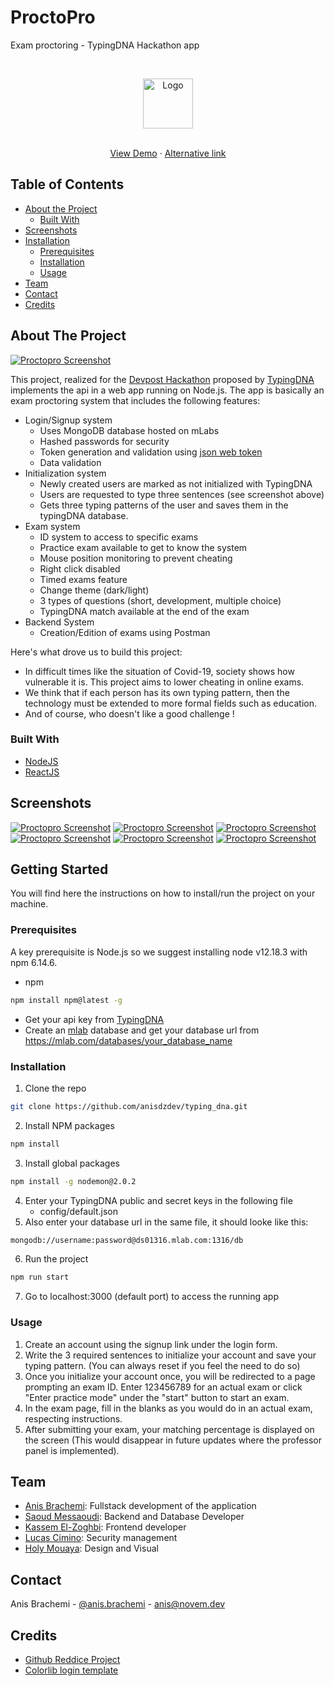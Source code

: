 # ProctoPro
Exam proctoring - TypingDNA Hackathon app




<!-- PROJECT LOGO -->
<br />
<p align="center">
  <img src="server/public/images/icon.png" alt="Logo" width="80" height="80">
  <p align="center">
    <br />
    <a href="https://proctopro.novem.dev/">View Demo</a>
    ·
    <a href="https://exam-proctorer.herokuapp.com/">Alternative link</a>
  </p>
</p>




<!-- TABLE OF CONTENTS -->
## Table of Contents

* [About the Project](#about-the-project)
  * [Built With](#built-with)
* [Screenshots](#screenshots)
* [Installation](#getting-started)
  * [Prerequisites](#prerequisites)
  * [Installation](#installation)
  * [Usage](#usage)
* [Team](#team)
* [Contact](#contact)
* [Credits](#credits)



<!-- ABOUT THE PROJECT -->
## About The Project

[![Proctopro Screenshot][product-screenshot-1]](https://novem.dev)

This project, realized for the [Devpost Hackathon](https://typingdna.devpost.com/) proposed by [TypingDNA](https://www.typingdna.com/) implements the api in a web app running on Node.js. The app is basically an exam proctoring system that includes the following features:
* Login/Signup system
    * Uses MongoDB database hosted on mLabs
    * Hashed passwords for security
    * Token generation and validation using [json web token](https://www.npmjs.com/package/jsonwebtoken)
    * Data validation
* Initialization system
    * Newly created users are marked as not initialized with TypingDNA
    * Users are requested to type three sentences (see screenshot above)
    * Gets three typing patterns of the user and saves them in the typingDNA database.
* Exam system
    * ID system to access to specific exams
    * Practice exam available to get to know the system
    * Mouse position monitoring to prevent cheating
    * Right click disabled
    * Timed exams feature
    * Change theme (dark/light) 
    * 3 types of questions (short, development, multiple choice)
    * TypingDNA match available at the end of the exam
* Backend System
    * Creation/Edition of exams using Postman

Here's what drove us to build this project:
* In difficult times like the situation of Covid-19, society shows how vulnerable it is. This project aims to lower cheating in online exams.
* We think that if each person has its own typing pattern, then the technology must be extended to more formal fields such as education.
* And of course, who doesn't like a good challenge !



### Built With

* [NodeJS](https://nodejs.org/en/)
* [ReactJS](https://reactjs.org/)


<!-- SCREENSHOTS -->
## Screenshots
[![Proctopro Screenshot][product-screenshot-2]](https://novem.dev)
[![Proctopro Screenshot][product-screenshot-3]](https://novem.dev)
[![Proctopro Screenshot][product-screenshot-4]](https://novem.dev)
[![Proctopro Screenshot][product-screenshot-5]](https://novem.dev)
[![Proctopro Screenshot][product-screenshot-6]](https://novem.dev)
[![Proctopro Screenshot][product-screenshot-7]](https://novem.dev)


<!-- GETTING STARTED -->
## Getting Started

You will find here the instructions on how to install/run the project on your machine.

### Prerequisites

A key prerequisite is Node.js so we suggest installing node v12.18.3 with npm 6.14.6.
* npm
```sh
npm install npm@latest -g
```

* Get your api key from [TypingDNA](https://www.typingdna.com/clients/)
* Create an [mlab](https://mlab.com/signup/) database and get your database url from https://mlab.com/databases/your_database_name


### Installation

1. Clone the repo
```sh
git clone https://github.com/anisdzdev/typing_dna.git
```
2. Install NPM packages
```sh
npm install
```
3. Install global packages
```sh
npm install -g nodemon@2.0.2
```
4. Enter your TypingDNA public and secret keys in the following file
    * config/default.json
5. Also enter your database url in the same file, it should looke like this:
```sh
mongodb://username:password@ds01316.mlab.com:1316/db
```
6. Run the project
```sh
npm run start
```
7. Go to localhost:3000 (default port) to access the running app


### Usage
1. Create an account using the signup link under the login form.
2. Write the 3 required sentences to initialize your account and save your typing pattern. (You can always reset if you feel the need to do so)
3. Once you initialize your account once, you will be redirected to a page prompting an exam ID. Enter 123456789 for an actual exam or click "Enter practice mode" under the "start" button to start an exam.
4. In the exam page, fill in the blanks as you would do in an actual exam, respecting instructions.
5. After submitting your exam, your matching percentage is displayed on the screen (This would disappear in future updates where the professor panel is implemented).


<!-- ROADMAP -->
## Team

* [Anis Brachemi](https://github.com/anisdzdev): Fullstack development of the application
* [Saoud Messaoudi](https://github.com/saoudmessaoudi): Backend and Database Developer
* [Kassem El-Zoghbi](https://github.com/NvmKassem): Frontend developer
* [Lucas Cimino](https://github.com/lucas-cimino): Security management
* [Holy Mouaya](https://github.com/Holy-Mouaya): Design and Visual


<!-- CONTACT -->
## Contact

Anis Brachemi - [@anis.brachemi](https://www.instagram.com/anis.brachemi/) - anis@novem.dev


<!-- ACKNOWLEDGEMENTS -->
## Credits
* [Github Reddice Project](https://github.com/Remchi/reddice)
* [Colorlib login template](https://colorlib.com/wp/template/login-form-v2/)


<!-- MARKDOWN LINKS & IMAGES -->
<!-- https://www.markdownguide.org/basic-syntax/#reference-style-links -->

[product-screenshot-1]: screenshots/1.png
[product-screenshot-2]: screenshots/2.png
[product-screenshot-3]: screenshots/3.png
[product-screenshot-4]: screenshots/4.png
[product-screenshot-5]: screenshots/5.png
[product-screenshot-6]: screenshots/6.png
[product-screenshot-7]: screenshots/7.png

